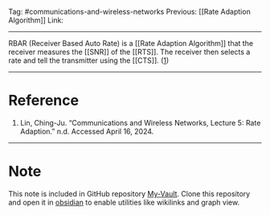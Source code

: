 Tag: #communications-and-wireless-networks 
Previous: [[Rate Adaption Algorithm]]
Link: 

---

RBAR (Receiver Based Auto Rate) is a [[Rate Adaption Algorithm]] that the receiver measures the [[SNR]] of the [[RTS]]. The receiver then selects a rate and tell the transmitter using the [[CTS]]. (<u>1</u>)

---

# Reference

1. Lin, Ching-Ju. “Communications and Wireless Networks, Lecture 5: Rate Adaption.” n.d. Accessed April 16, 2024.

---

# Note

This note is included in GitHub repository [My-Vault](https://github.com/LittleD3092/My-Vault.git). Clone this repository and open it in [obsidian](https://obsidian.md/) to enable utilities like wikilinks and graph view.